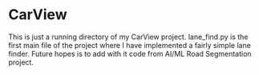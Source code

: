 # CarView
This is just a running directory of my CarView project. lane_find.py is the first main file of the project where I have implemented a fairly simple lane finder. Future hopes is to add with it code from AI/ML Road Segmentation project.
